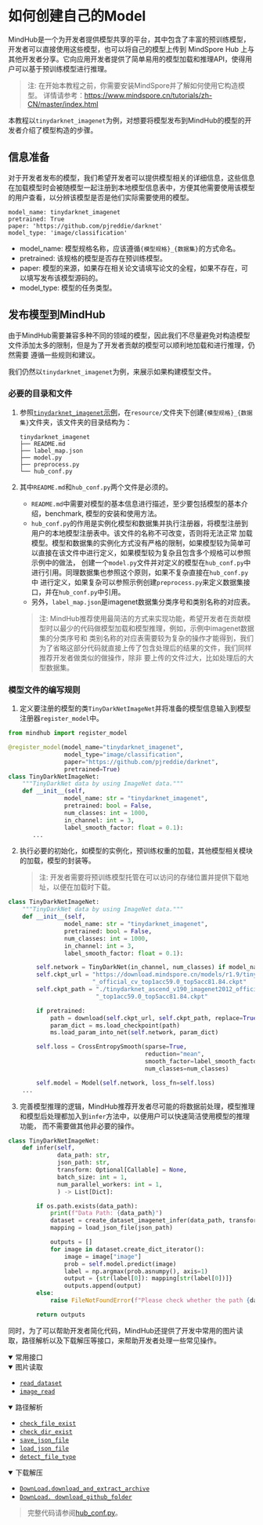 # 如何创建自己的Model

MindHub是一个为开发者提供模型共享的平台，其中包含了丰富的预训练模型，开发者可以直接使用这些模型，也可以将自己的模型上传到 MindSpore Hub 上与
其他开发者分享。它向应用开发者提供了简单易用的模型加载和推理API，使得用户可以基于预训练模型进行推理。

> 注: 在开始本教程之前，你需要安装MindSpore并了解如何使用它构造模型。
> 详情请参考：https://www.mindspore.cn/tutorials/zh-CN/master/index.html

本教程以`tinydarknet_imagenet`为例，对想要将模型发布到MindHub的模型的开发者介绍了模型构造的步骤。

## 信息准备

对于开发者发布的模型，我们希望开发者可以提供模型相关的详细信息，这些信息在加载模型时会被随模型一起注册到本地模型信息表中，方便其他需要使用该模型的用户查看，以分辨该模型是否是他们实际需要使用的模型。

```text
model_name: tinydarknet_imagenet
pretrained: True
paper: 'https://github.com/pjreddie/darknet'
model_type: 'image/classification'
```

- model_name: 模型规格名称，应该遵循`{模型规格}_{数据集}`的方式命名。
- pretrained: 该规格的模型是否存在预训练模型。
- paper: 模型的来源，如果存在相关论文请填写论文的全程，如果不存在，可以填写发布该模型源码的。
- model_type: 模型的任务类型。

## 发布模型到MindHub

由于MindHub需要兼容多种不同的领域的模型，因此我们不尽量避免对构造模型文件添加太多的限制，但是为了开发者贡献的模型可以顺利地加载和进行推理，仍然需要
遵循一些规则和建议。

我们仍然以`tinydarknet_imagenet`为例，来展示如果构建模型文件。

### 必要的目录和文件

1. 参照[`tinydarknet_imagenet`示例](https://github.com/xiuyu0000/mindhub/tree/main/resource/tinydarknet_imagenet)，在`resource/`文件夹下创建`{模型规格}_{数据集}`文件夹，该文件夹的目录结构为：

   ```text
   tinydarknet_imagenet
   ├── README.md
   ├── label_map.json
   ├── model.py
   ├── preprocess.py
   └── hub_conf.py
   ```

2. 其中`README.md`和`hub_conf.py`两个文件是必须的。
   - `README.md`中需要对模型的基本信息进行描述，至少要包括模型的基本介绍，benchmark, 模型的安装和使用方法。
   - `hub_conf.py`的作用是实例化模型和数据集并执行注册器，将模型注册到用户的本地模型注册表中。该文件的名称不可改变，否则将无法正常
   加载模型。模型和数据集的实例化方式没有严格的限制，如果模型较为简单可以直接在该文件中进行定义，如果模型较为复杂且包含多个规格可以参照示例中的做法，
   创建一个`model.py`文件并对定义的模型在`hub_conf.py`中进行引用。同理数据集也参照这个原则，如果不复杂直接在`hub_conf.py`中
   进行定义，如果复杂可以参照示例创建`preprocess.py`来定义数据集接口，并在`hub_conf.py`中引用。
   - 另外，`label_map.json`是imagenet数据集分类序号和类别名称的对应表。
   
   > 注: MindHub推荐使用最简洁的方式来实现功能，希望开发者在贡献模型时以最少的代码做模型加载和模型推理，例如，示例中imagenet数据集的分类序号和
   > 类别名称的对应表需要较为复杂的操作才能得到，我们为了省略这部分代码就直接上传了包含处理后的结果的文件，我们同样推荐开发者做类似的做操作，除非
   > 要上传的文件过大，比如处理后的大型数据集。

### 模型文件的编写规则

1. 定义要注册的模型的类`TinyDarkNetImageNet`并将准备的模型信息输入到模型注册器`register_model`中。

```python
from mindhub import register_model

@register_model(model_name="tinydarknet_imagenet",
                model_type="image/classification",
                paper="https://github.com/pjreddie/darknet",
                pretrained=True)
class TinyDarkNetImageNet:
    """TinyDarkNet data by using ImageNet data."""
    def __init__(self,
                model_name: str = "tinydarknet_imagenet",
                pretrained: bool = False,
                num_classes: int = 1000,
                in_channel: int = 3,
                label_smooth_factor: float = 0.1):
       ...
```

2. 执行必要的初始化，如模型的实例化，预训练权重的加载，其他模型相关模块的加载，模型的封装等。

   > 注: 开发者需要将预训练模型托管在可以访问的存储位置并提供下载地址，以便在加载时下载。

```python
class TinyDarkNetImageNet:
    """TinyDarkNet data by using ImageNet data."""
    def __init__(self,
                model_name: str = "tinydarknet_imagenet",
                pretrained: bool = False,
                num_classes: int = 1000,
                in_channel: int = 3,
                label_smooth_factor: float = 0.1):

        self.network = TinyDarkNet(in_channel, num_classes) if model_name == "tinydarknet_imagenet" else None
        self.ckpt_url = "https://download.mindspore.cn/models/r1.9/tinydarknet_ascend_v190_imagenet2012" \
                        "_official_cv_top1acc59.0_top5acc81.84.ckpt"
        self.ckpt_path = "./tinydarknet_ascend_v190_imagenet2012_official_cv" \
                         "_top1acc59.0_top5acc81.84.ckpt"

        if pretrained:
            path = download(self.ckpt_url, self.ckpt_path, replace=True)
            param_dict = ms.load_checkpoint(path)
            ms.load_param_into_net(self.network, param_dict)

        self.loss = CrossEntropySmooth(sparse=True,
                                       reduction="mean",
                                       smooth_factor=label_smooth_factor,
                                       num_classes=num_classes)

        self.model = Model(self.network, loss_fn=self.loss)
    ...
```

3. 完善模型推理的逻辑，MindHub推荐开发者尽可能的将数据前处理，模型推理和模型后处理都加入到`infer`方法中，以便用户可以快速简洁使用模型的推理功能，
而不需要做其他非必要的操作。

```python
class TinyDarkNetImageNet:
    def infer(self,
              data_path: str,
              json_path: str,
              transform: Optional[Callable] = None,
              batch_size: int = 1,
              num_parallel_workers: int = 1,
              ) -> List[Dict]:

        if os.path.exists(data_path):
            print(f"Data Path: {data_path}")
            dataset = create_dataset_imagenet_infer(data_path, transform, batch_size, num_parallel_workers)
            mapping = load_json_file(json_path)

            outputs = []
            for image in dataset.create_dict_iterator():
                image = image["image"]
                prob = self.model.predict(image)
                label = np.argmax(prob.asnumpy(), axis=1)
                output = {str(label[0]): mapping[str(label[0])]}
                outputs.append(output)
        else:
            raise FileNotFoundError(f"Please check whether the path {data_path} exists!")

        return outputs
```

同时，为了可以帮助开发者简化代码，MindHub还提供了开发中常用的图片读取，路径解析以及下载解压等接口，来帮助开发者处理一些常见操作。

<details open> 
<summary>  常用接口 </summary>

<details open> 
<summary> 图片读取 </summary>

- [`read_dataset`]()
- [`image_read`]()

</details>

<details open> 
<summary> 路径解析  </summary>

- [`check_file_exist`]()
- [`check_dir_exist`]()
- [`save_json_file`]()
- [`load_json_file`]()
- [`detect_file_type`]()

</details> 

<details open> 
<summary> 下载解压  </summary>

- [`DownLoad.download_and_extract_archive`]()
- [`DownLoad. download_github_folder`]()

</details> 

</details>

> 完整代码请参阅[hub_conf.py](https://github.com/xiuyu0000/mindhub/blob/main/resource/tinydarknet_imagenet/hub_conf.py)。
